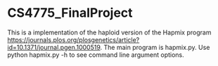 # CS4775_FinalProject

This is a implementation of the haploid version of the Hapmix program https://journals.plos.org/plosgenetics/article?id=10.1371/journal.pgen.1000519.
The main program is hapmix.py. Use python hapmix.py -h to see command line argument options.
